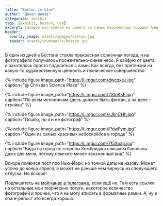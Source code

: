 ```yaml
---
title: "Boston in blue"
author: "Данил Инеев"
categories: exhibit
tags: [exhibit, boston, usa]
excerpt: Галерея настроения из одного из самых европейских городов Америки
header:
  overlay_image: assets/images/boston.jpg
  teaser: assets/thumbnails/boston.jpg
---
```


В один из дней в Бостоне стояла прекрасная солнечная погода, и на фотографиях получилось пронзительно-синее небо. Я кайфую от цвета, и захотелось просто поделиться с вами. Как всегда, без претензий на какую-то художественную ценность и техническое совершенство:

{% include figure image_path="https://i.imgur.com/dwcqxeJ.jpg" caption="@ Christian Science Plaza" %}

{% include figure image_path="https://i.imgur.com/2XfdKsE.jpg" caption="По всем источникам здесь должен быть фонтан, а на деле – стройка" %}

{% include figure image_path="https://i.imgur.com/sJknCHh.jpg" caption="Пошло, но я и не фотограф" %}

{% include figure image_path="https://i.imgur.com/iPdwFym.jpg" caption="Один из самых красивых небоскрёбов в городе" %}

{% include figure image_path="https://i.imgur.com/7f5Xozp.jpg" caption="Виды на город со стороны Кембриджа слишком банальны даже для меня, потому немного менее заезженный вид" %}

Вскоре появится пост про Нью-Йорк, но точной даты не назову. Может успею до конца апреля, а может не раньше чем вернусь из следующего отпуска. Но вскоре!

Подпишитесь на [мой канал в телеграме](https://t.me/notreally), если ещё не. Там есть ссылки на остальные мои творческие потуги, некоторое количество фотографий и прочее, что я не могу вписать в форматные рамки. А, ну и share-репост это всегда хорошо.
